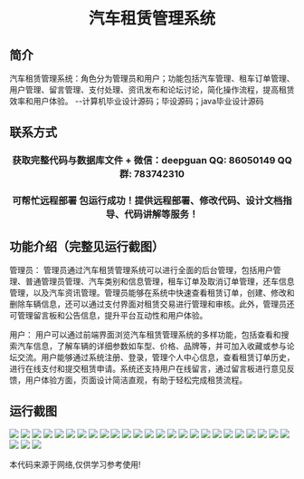 <p><h1 align="center">汽车租赁管理系统</h1></p>

## 简介
汽车租赁管理系统：角色分为管理员和用户；功能包括汽车管理、租车订单管理、用户管理、留言管理、支付处理、资讯发布和论坛讨论，简化操作流程，提高租赁效率和用户体验。    --计算机毕业设计源码；毕设源码；java毕业设计源码


## 联系方式
<p><h3 align="center">获取完整代码与数据库文件 + 微信：deepguan QQ: 86050149 QQ群: 783742310</h3></p>
<p><h3 align="center">可帮忙远程部署 包运行成功！提供远程部署、修改代码、设计文档指导、代码讲解等服务！</h3></p>

## 功能介绍（完整见运行截图）
管理员： 管理员通过汽车租赁管理系统可以进行全面的后台管理，包括用户管理、普通管理员管理、汽车类别和信息管理，租车订单及取消订单管理，还车信息管理，以及汽车资讯管理。管理员能够在系统中快速查看租赁订单，创建、修改和删除车辆信息，还可以通过支付界面对租赁交易进行管理和审核。此外，管理员还可管理留言板和公告信息，提升平台互动性和用户体验。

用户： 用户可以通过前端界面浏览汽车租赁管理系统的多样功能，包括查看和搜索汽车信息，了解车辆的详细参数如车型、价格、品牌等，并可加入收藏或参与论坛交流。用户能够通过系统注册、登录，管理个人中心信息，查看租赁订单历史，进行在线支付和提交租赁申请。系统还支持用户在线留言，通过留言板进行意见反馈，用户体验方面，页面设计简洁直观，有助于轻松完成租赁流程。


## 运行截图
![](https://bs-1329754181.cos.ap-shanghai.myqcloud.com/spring/CarRentalManagementSystem1/img/001.jpg)
![](https://bs-1329754181.cos.ap-shanghai.myqcloud.com/spring/CarRentalManagementSystem1/img/002.jpg)
![](https://bs-1329754181.cos.ap-shanghai.myqcloud.com/spring/CarRentalManagementSystem1/img/003.jpg)
![](https://bs-1329754181.cos.ap-shanghai.myqcloud.com/spring/CarRentalManagementSystem1/img/004.jpg)
![](https://bs-1329754181.cos.ap-shanghai.myqcloud.com/spring/CarRentalManagementSystem1/img/005.jpg)
![](https://bs-1329754181.cos.ap-shanghai.myqcloud.com/spring/CarRentalManagementSystem1/img/006.jpg)
![](https://bs-1329754181.cos.ap-shanghai.myqcloud.com/spring/CarRentalManagementSystem1/img/007.jpg)
![](https://bs-1329754181.cos.ap-shanghai.myqcloud.com/spring/CarRentalManagementSystem1/img/008.jpg)
![](https://bs-1329754181.cos.ap-shanghai.myqcloud.com/spring/CarRentalManagementSystem1/img/009.jpg)
![](https://bs-1329754181.cos.ap-shanghai.myqcloud.com/spring/CarRentalManagementSystem1/img/010.jpg)
![](https://bs-1329754181.cos.ap-shanghai.myqcloud.com/spring/CarRentalManagementSystem1/img/011.jpg)
![](https://bs-1329754181.cos.ap-shanghai.myqcloud.com/spring/CarRentalManagementSystem1/img/012.jpg)
![](https://bs-1329754181.cos.ap-shanghai.myqcloud.com/spring/CarRentalManagementSystem1/img/013.jpg)
![](https://bs-1329754181.cos.ap-shanghai.myqcloud.com/spring/CarRentalManagementSystem1/img/014.jpg)
![](https://bs-1329754181.cos.ap-shanghai.myqcloud.com/spring/CarRentalManagementSystem1/img/015.jpg)
![](https://bs-1329754181.cos.ap-shanghai.myqcloud.com/spring/CarRentalManagementSystem1/img/016.jpg)
![](https://bs-1329754181.cos.ap-shanghai.myqcloud.com/spring/CarRentalManagementSystem1/img/017.jpg)
![](https://bs-1329754181.cos.ap-shanghai.myqcloud.com/spring/CarRentalManagementSystem1/img/018.jpg)
![](https://bs-1329754181.cos.ap-shanghai.myqcloud.com/spring/CarRentalManagementSystem1/img/019.jpg)
![](https://bs-1329754181.cos.ap-shanghai.myqcloud.com/spring/CarRentalManagementSystem1/img/020.jpg)
![](https://bs-1329754181.cos.ap-shanghai.myqcloud.com/spring/CarRentalManagementSystem1/img/021.jpg)
![](https://bs-1329754181.cos.ap-shanghai.myqcloud.com/spring/CarRentalManagementSystem1/img/022.jpg)
![](https://bs-1329754181.cos.ap-shanghai.myqcloud.com/spring/CarRentalManagementSystem1/img/023.jpg)
![](https://bs-1329754181.cos.ap-shanghai.myqcloud.com/spring/CarRentalManagementSystem1/img/024.jpg)
![](https://bs-1329754181.cos.ap-shanghai.myqcloud.com/spring/CarRentalManagementSystem1/img/025.jpg)
![](https://bs-1329754181.cos.ap-shanghai.myqcloud.com/spring/CarRentalManagementSystem1/img/026.jpg)
![](https://bs-1329754181.cos.ap-shanghai.myqcloud.com/spring/CarRentalManagementSystem1/img/027.jpg)
![](https://bs-1329754181.cos.ap-shanghai.myqcloud.com/spring/CarRentalManagementSystem1/img/028.jpg)

<p>本代码来源于网络,仅供学习参考使用!</p>

